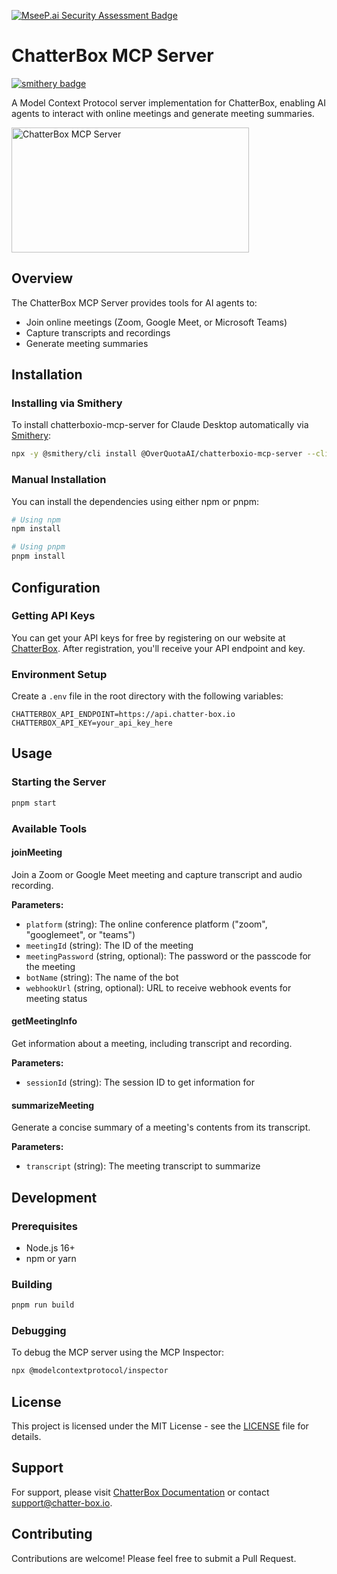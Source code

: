 [![MseeP.ai Security Assessment Badge](https://mseep.net/pr/chatterboxio-chatterboxio-mcp-server-badge.png)](https://mseep.ai/app/chatterboxio-chatterboxio-mcp-server)

# ChatterBox MCP Server

[![smithery badge](https://smithery.ai/badge/@OverQuotaAI/chatterboxio-mcp-server)](https://smithery.ai/server/@OverQuotaAI/chatterboxio-mcp-server)

A Model Context Protocol server implementation for ChatterBox, enabling AI agents to interact with online meetings and generate meeting summaries.

<a href="https://glama.ai/mcp/servers/@ChatterBoxIO/chatterboxio-mcp-server">
  <img width="380" height="200" src="https://glama.ai/mcp/servers/@ChatterBoxIO/chatterboxio-mcp-server/badge" alt="ChatterBox MCP Server" />
</a>

## Overview

The ChatterBox MCP Server provides tools for AI agents to:

- Join online meetings (Zoom, Google Meet, or Microsoft Teams)
- Capture transcripts and recordings
- Generate meeting summaries

## Installation

### Installing via Smithery

To install chatterboxio-mcp-server for Claude Desktop automatically via [Smithery](https://smithery.ai/server/@OverQuotaAI/chatterboxio-mcp-server):

```bash
npx -y @smithery/cli install @OverQuotaAI/chatterboxio-mcp-server --client claude
```

### Manual Installation

You can install the dependencies using either npm or pnpm:

```bash
# Using npm
npm install

# Using pnpm
pnpm install
```

## Configuration

### Getting API Keys

You can get your API keys for free by registering on our website at [ChatterBox](https://chatter-box.io). After registration, you'll receive your API endpoint and key.

### Environment Setup

Create a `.env` file in the root directory with the following variables:

```env
CHATTERBOX_API_ENDPOINT=https://api.chatter-box.io
CHATTERBOX_API_KEY=your_api_key_here
```

## Usage

### Starting the Server

```bash
pnpm start
```

### Available Tools

#### joinMeeting

Join a Zoom or Google Meet meeting and capture transcript and audio recording.

**Parameters:**

- `platform` (string): The online conference platform ("zoom", "googlemeet", or "teams")
- `meetingId` (string): The ID of the meeting
- `meetingPassword` (string, optional): The password or the passcode for the meeting
- `botName` (string): The name of the bot
- `webhookUrl` (string, optional): URL to receive webhook events for meeting status

#### getMeetingInfo

Get information about a meeting, including transcript and recording.

**Parameters:**

- `sessionId` (string): The session ID to get information for

#### summarizeMeeting

Generate a concise summary of a meeting's contents from its transcript.

**Parameters:**

- `transcript` (string): The meeting transcript to summarize

## Development

### Prerequisites

- Node.js 16+
- npm or yarn

### Building

```bash
pnpm run build
```

### Debugging

To debug the MCP server using the MCP Inspector:

```bash
npx @modelcontextprotocol/inspector
```

## License

This project is licensed under the MIT License - see the [LICENSE](LICENSE) file for details.

## Support

For support, please visit [ChatterBox Documentation](https://chatter-box.io/documentation) or contact support@chatter-box.io.

## Contributing

Contributions are welcome! Please feel free to submit a Pull Request.
